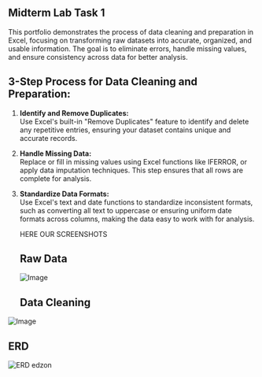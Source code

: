## Midterm Lab Task 1 
This portfolio demonstrates the process of data cleaning and preparation in Excel, focusing on transforming raw datasets into accurate, organized, and usable information. The goal is to eliminate errors, handle missing values, and ensure consistency across data for better analysis.

## 3-Step Process for Data Cleaning and Preparation:

1. **Identify and Remove Duplicates:**  
   Use Excel's built-in "Remove Duplicates" feature to identify and delete any repetitive entries, ensuring your dataset contains unique and accurate records.

2. **Handle Missing Data:**  
   Replace or fill in missing values using Excel functions like IFERROR, or apply data imputation techniques. This step ensures that all rows are complete for analysis.

3. **Standardize Data Formats:**  
   Use Excel's text and date functions to standardize inconsistent formats, such as converting all text to uppercase or ensuring uniform date formats across columns, making the data easy to work with for analysis.

   HERE OUR SCREENSHOTS
   ## Raw Data
   ![Image](https://github.com/user-attachments/assets/9a69b359-e8dc-49c6-a5ca-69af4f9d4eda)
   ## Data Cleaning
![Image](https://github.com/user-attachments/assets/1eeb7573-7f63-4b14-ac0a-1fcb95974ae1)
   ## ERD
![ERD edzon](https://github.com/user-attachments/assets/16569495-902d-439c-b09f-6ad039d7a1da)
